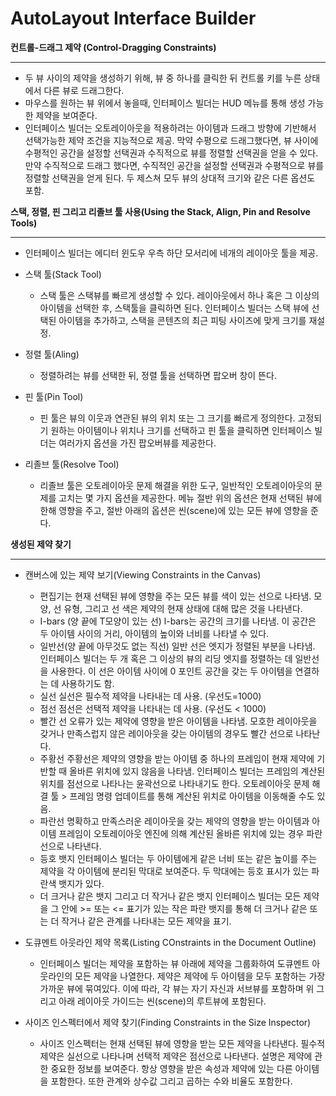 # AutoLayout Interface Builder

**컨트롤-드래그 제약 (Control-Dragging Constraints)**

---

- 두 뷰 사이의 제약을 생성하기 위해, 뷰 중 하나를 클릭한 뒤 컨트롤 키를 누른 상태에서 다른 뷰로 드래그한다.
- 마우스를 원하는 뷰 위에서 놓을때, 인터페이스 빌더는 HUD 메뉴를 통해 생성 가능한 제약을 보여준다.
- 인터페이스 빌더는 오토레이아웃을 적용하려는 아이템과 드래그 방향에 기반해서 선택가능한 제약 조건을 지능적으로 제공. 막약 수평으로 드래그했다면, 뷰 사이에 수평적인 공간을 설정할 선택권과 수직적으로 뷰를 정렬할 선택권을 얻을 수 있다. 만약 수직적으로 드래그 했다면, 수직적인 공간을 설정할 선택권과 수평적으로 뷰를 정렬할 선택권을 얻게 된다. 두 제스쳐 모두 뷰의 상대적 크기와 같은 다른 옵션도 포함.

**스택, 정렬, 핀 그리고 리졸브 툴 사용(Using the Stack, Align, Pin and Resolve Tools)**

---

- 인터페이스 빌더는 에디터 윈도우 우측 하단 모서리에 네개의 레이아웃 툴을 제공.
- 스택 툴(Stack Tool)
    - 스택 툴은 스택뷰를 빠르게 생성할 수 있다. 레이아웃에서 하나 혹은 그 이상의 아이템을 선택한 후, 스택툴을 클릭하면 된다. 인터페이스 빌더는 스택 뷰에 선택된 아이템을 추가하고, 스택을 콘텐츠의 최근 피팅 사이즈에 맞게 크기를 재설정.
- 정렬 툴(Aling)
    - 정렬하려는 뷰를 선택한 뒤, 정렬 툴을 선택하면 팝오버 창이 뜬다.
- 핀 툴(Pin Tool)
    - 핀 툴은 뷰의 이웃과 연관된 뷰의 위치 또는 그 크기를 빠르게 정의한다. 고정되기 원하는 아이템이나 위치나 크기를 선택하고 핀 툴을 클릭하면 인터페이스 빌더는 여러가지 옵션을 가진 팝오버뷰를 제공한다.

- 리졸브 툴(Resolve Tool)
    - 리졸브 툴은 오토레이아웃 문제 해결을 위한 도구, 일반적인 오토레이아웃의 문제를 고치는 몇 가지 옵션을 제공한다. 메뉴 절반 위의 옵션은 현재 선택된 뷰에 한해 영향을 주고, 절반 아래의 옵션은 씬(scene)에 있는 모든 뷰에 영향을 준다.

**생성된 제약 찾기**

---

- 캔버스에 있는 제약 보기(Viewing Constraints in the Canvas)
    - 편집기는 현재 선택된 뷰에 영향을 주는 모든 뷰를 색이 있는 선으로 나타냄. 모양, 선 유형, 그리고 선 색은 제약의 현재 상태에 대해 많은 것을 나타낸다.
    - I-bars (양 끝에 T모양이 있는 선) l-bars는 공간의 크기를 나타냄. 이 공간은 두 아이템 사이의 거리, 아이템의 높이와 너비를 나타낼 수 있다.
    - 일반선(양 끝에 아무것도 없는 직선) 일반 선은 엣지가 정렬된 부분을 나타냄. 인터페이스 빌더는 두 개 혹은 그 이상의 뷰의 리딩 엣지를 정렬하는 데 일반선을 사용한다. 이 선은 아이템 사이에 0 포인트 공간을 갖는 두 아이템을 연결하는 데 사용하기도 함.
    - 실선 실선은 필수적 제약을 나타내는 데 사용. (우선도=1000)
    - 점선 점선은 선택적 제약을 나타내는 데 사용. (우선도 < 1000)
    - 빨간 선 오류가 있는 제약에 영향을 받은 아이템을 나타냄. 모호한 레이아웃을 갖거나 만족스럽지 않은 레이아웃을 갖는 아이템의 경우도 빨간 선으로 나타난다.
    - 주황선 주황선은 제약의 영향을 받는 아이템 중 하나의 프레임이 현재 제약에 기반할 때 올바른 위치에 있지 않음을 나타냄. 인터페이스 빌더는 프레임의 계산된 위치를 점선으로 나타나는 윤곽선으로 나타내기도 한다. 오토레이아웃 문제 해결 툴 > 프레임 명령 업데이트를 통해 계산된 위치로 아이템을 이동해줄 수도 있음.
    - 파란선 명확하고 만족스러운 레이아웃을 갖는 제약의 영향을 받는 아이템과 아이템 프레임이 오토레이아웃 엔진에 의해 계산된 올바른 위치에 있는 경우 파란선으로 나타낸다.
    - 등호 뱃지 인터페이스 빌더는 두 아이템에게 같은 너비 또는 같은 높이를 주는 제약을 각 아이템에 분리된 막대로 보여준다. 두 막대에는 등호 표시가 있는 파란색 뱃지가 있다.
    - 더 크거나 같은 뱃지 그리고 더 작거나 같은 뱃지 인터페이스 빌더는 모든 제약을 그 안에 >= 또는 <= 표기가 있는 작은 파란 뱃지를 통해 더 크거나 같은 또는 더 작거나 같은 관계를 나타내는 모든 제약을 표기.

- 도큐멘트 아웃라인 제약 목록(Listing COnstraints in the Document Outline)
    - 인터페이스 빌더는 제약을 포함하는 뷰 아래에 제약을 그룹화하여 도큐멘트 아웃라인의 모든 제약을 나열한다. 제약은 제약에 두 아이템을 모두 포함하는 가장 가까운 뷰에 묶여있다. 이에 따라, 각 뷰는 자기 자신과 서브뷰를 포함하며 위 그리고 아래 레이아웃 가이드는 씬(scene)의 루트뷰에 포함된다.

- 사이즈 인스펙터에서 제약 찾기(Finding Constraints in the Size Inspector)
    - 사이즈 인스펙터는 현재 선택된 뷰에 영향을 받는 모든 제약을 나타낸다. 필수적 제약은 실선으로 나타나며 선택적 제약은 점선으로 나타낸다. 설명은 제약에 관한 중요한 정보를 보여준다. 항상 영향을 받은 속성과 제약에 있는 다른 아이템을 포함한다. 또한 관계와 상수값 그리고 곱하는 수와 비율도 포함한다.